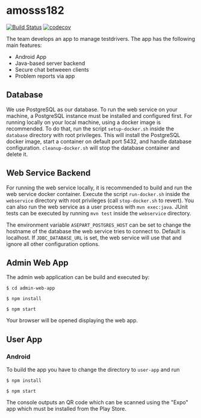 # amosss182

[![Build Status](https://travis-ci.org/asepart/amosss182.svg?branch=master)](https://travis-ci.org/asepart/amosss182)
[![codecov](https://codecov.io/gh/asepart/amosss182/branch/master/graph/badge.svg)](https://codecov.io/gh/asepart/amosss182)

The team develops an app to manage testdrivers.
The app has the following main features:
* Android App
* Java-based server backend
* Secure chat betweeen clients
* Problem reports via app

## Database

We use PostgreSQL as our database. To run the web service on your machine, a PostgreSQL instance must be installed and configured first. For running locally on your local machine, using a docker image is recommended. To do that, run the script `setup-docker.sh` inside the `database` directory with root privileges. This will install the PostgreSQL docker image, start a container on default port 5432, and handle database configuration. `cleanup-docker.sh` will stop the database container and delete it.

## Web Service Backend

For running the web service locally, it is recommended to build and run the web service docker container. Execute the script `run-docker.sh` inside the `webservice` directory with root privileges (call `stop-docker.sh` to revert). You can also run the web service as a user process with `mvn exec:java`. JUnit tests can be executed by running `mvn test` inside the `webservice` directory.

The environment variable `ASEPART_POSTGRES_HOST` can be set to change the hostname of the database the web service tries to connect to. Default is localhost. If `JDBC_DATABASE_URL` is set, the web service will use that and ignore all other configuration options.

## Admin Web App

The admin web application can be build and executed by:

`$ cd admin-web-app`

`$ npm install`

`$ npm start`

Your browser will be opened displaying the web app.

## User App

### Android

To build the app you have to change the directory to `user-app` and run

`$ npm install`

`$ npm start`

The console outputs an QR code which can be scanned using the "Expo" app which must be installed from the Play Store.
